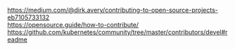 https://medium.com/@dirk.avery/contributing-to-open-source-projects-eb7105733132 <br/>
https://opensource.guide/how-to-contribute/
https://github.com/kubernetes/community/tree/master/contributors/devel#readme
